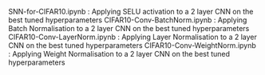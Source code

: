 SNN-for-CIFAR10.ipynb           :  Applying SELU activation to a 2 layer CNN on the best tuned hyperparameters
CIFAR10-Conv-BatchNorm.ipynb    :  Applying Batch Normalisation to a 2 layer CNN on the best tuned hyperparameters
CIFAR10-Conv-LayerNorm.ipynb    :  Applying Layer Normalisation to a 2 layer CNN on the best tuned hyperparameters
CIFAR10-Conv-WeightNorm.ipynb   :  Applying Weight Normalisation to a 2 layer CNN on the best tuned hyperparameters
